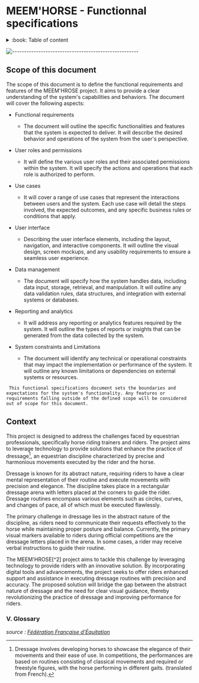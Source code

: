 # MEEM'HORSE - Functionnal specifications

<details>

<summary>
:book: Table of content
</summary>

</details>

![-----------------------------------------------------](https://raw.githubusercontent.com/andreasbm/readme/master/assets/lines/rainbow.png)

## Scope of this document

The scope of this document is to define the functional requirements and features of the MEEM'HROSE project. It aims to provide a clear understanding of the system's capabilities and behaviors. The document will cover the following aspects:

- Functional requirements
  - The document will outline the specific functionalities and features that the system is expected to deliver. It will describe the desired behavior and operations of the system from the user's perspective.

- User roles and permissions
  - It will define the various user roles and their associated permissions within the system. It will specify the actions and operations that each role is authorized to perform.

- Use cases
  - It will cover a range of use cases that represent the interactions between users and the system. Each use case will detail the steps involved, the expected outcomes, and any specific business rules or conditions that apply.

- User interface
  - Describing the user interface elements, including the layout, navigation, and interactive components. It will outline the visual design, screen mockups, and any usability requirements to ensure a seamless user experience.

- Data management
  - The document will specify how the system handles data, including data input, storage, retrieval, and manipulation. It will outline any data validation rules, data structures, and integration with external systems or databases.

- Reporting and analytics
  - It will address any reporting or analytics features required by the system. It will outline the types of reports or insights that can be generated from the data collected by the system.

- System constraints and Limitations
  - The document will identify any technical or operational constraints that may impact the implementation or performance of the system. It will outline any known limitations or dependencies on external systems or resources.

```text
 This functional specifications document sets the boundaries and expectations for the system's functionality. Any features or requirements falling outside of the defined scope will be considered out of scope for this document.
```

## Context

This project is designed to address the challenges faced by equestrian professionals, specifically horse riding trainers and riders. The project aims to leverage technology to provide solutions that enhance the practice of dressage[^1], an equestrian discipline characterized by precise and harmonious movements executed by the rider and the horse.

Dressage is known for its abstract nature, requiring riders to have a clear mental representation of their routine and execute movements with precision and elegance. The discipline takes place in a rectangular dressage arena with letters placed at the corners to guide the rider. Dressage routines encompass various elements such as circles, curves, and changes of pace, all of which must be executed flawlessly.

The primary challenge in dressage lies in the abstract nature of the discipline, as riders need to communicate their requests effectively to the horse while maintaining proper posture and balance. Currently, the primary visual markers available to riders during official competitions are the dressage letters placed in the arena. In some cases, a rider may receive verbal instructions to guide their routine.

The MEEM'HROSE[^2] project aims to tackle this challenge by leveraging technology to provide riders with an innovative solution. By incorporating digital tools and advancements, the project seeks to offer riders enhanced support and assistance in executing dressage routines with precision and accuracy. The proposed solution will bridge the gap between the abstract nature of dressage and the need for clear visual guidance, thereby revolutionizing the practice of dressage and improving performance for riders.

### V. Glossary

[^1]: Dressage involves developing horses to showcase the elegance of their movements and their ease of use. In competitions, the performances are based on routines consisting of classical movements and required or freestyle figures, with the horse performing in different gaits. (translated from French).

*source : [Fédération Française d'Équitation](https://www.ffe.com/pratiquer/disciplines/dressage)*
